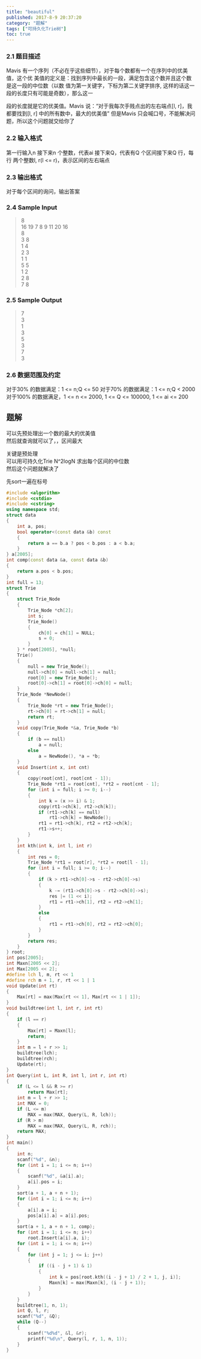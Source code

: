```yaml
---
title: "beautiful"
published: 2017-8-9 20:37:20
category: "题解"
tags: ["可持久化Trie树"]
toc: true
---
```



### 2.1 题目描述
Mavis 有一个序列（不必在乎这些细节），对于每个数都有一个在序列中的优美值，这个优
美值的定义是：找到序列中最长的一段，满足包含这个数并且这个数是这一段的中位数（以数
值为第一关键字，下标为第二关键字排序, 这样的话这一段的长度只有可能是奇数），那么这一
<!--more-->
段的长度就是它的优美值。Mavis 说：“对于我每次手贱点出的左右端点[l, r]，我都要找到[l,
r] 中的所有数中，最大的优美值”
但是Mavis 只会喊口号，不能解决问题，所以这个问题就交给你了

### 2.2 输入格式
第一行输入n 接下来n 个整数，代表ai 接下来Q，代表有Q 个区间接下来Q 行，每行
两个整数l, r(l <= r)，表示区间的左右端点

### 2.3 输出格式
对于每个区间的询问，输出答案

### 2.4 Sample Input
>8  
16 19 7 8 9 11 20 16  
8  
3 8  
1 4  
2 3  
1 1  
5 5  
1 2  
2 8  
7 8  

### 2.5 Sample Output
>7  
3  
1  
3  
5  
3  
7  
3  

### 2.6 数据范围及约定
对于30% 的数据满足：1 <= n;Q <= 50
对于70% 的数据满足：1 <= n;Q < 2000
对于100% 的数据满足，1 <= n <= 2000, 1 <= Q <= 100000, 1 <= ai <= 200


## 题解

可以先预处理出一个数的最大的优美值  
然后就查询就可以了，，区间最大  


关键是预处理  
可以用可持久化Trie N^2logN 求出每个区间的中位数  
然后这个问题就解决了

先sort一遍在标号

```c++
#include <algorithm>
#include <cstdio>
#include <cstring>
using namespace std;
struct data
{
    int a, pos;
    bool operator<(const data &b) const
    {
        return a == b.a ? pos < b.pos : a < b.a;
    }
} a[2005];
int comp(const data &a, const data &b)
{
    return a.pos < b.pos;
}
int full = 13;
struct Trie
{
    struct Trie_Node
    {
        Trie_Node *ch[2];
        int s;
        Trie_Node()
        {
            ch[0] = ch[1] = NULL;
            s = 0;
        }
    } * root[2005], *null;
    Trie()
    {
        null = new Trie_Node();
        null->ch[0] = null->ch[1] = null;
        root[0] = new Trie_Node();
        root[0]->ch[1] = root[0]->ch[0] = null;
    }
    Trie_Node *NewNode()
    {
        Trie_Node *rt = new Trie_Node();
        rt->ch[0] = rt->ch[1] = null;
        return rt;
    }
    void copy(Trie_Node *&a, Trie_Node *b)
    {
        if (b == null)
            a = null;
        else
            a = NewNode(), *a = *b;
    }
    void Insert(int x, int cnt)
    {
        copy(root[cnt], root[cnt - 1]);
        Trie_Node *rt1 = root[cnt], *rt2 = root[cnt - 1];
        for (int i = full; i >= 0; i--)
        {
            int k = (x >> i) & 1;
            copy(rt1->ch[k], rt2->ch[k]);
            if (rt1->ch[k] == null)
                rt1->ch[k] = NewNode();
            rt1 = rt1->ch[k], rt2 = rt2->ch[k];
            rt1->s++;
        }
    }
    int kth(int k, int l, int r)
    {
        int res = 0;
        Trie_Node *rt1 = root[r], *rt2 = root[l - 1];
        for (int i = full; i >= 0; i--)
        {
            if (k > rt1->ch[0]->s - rt2->ch[0]->s)
            {
                k -= (rt1->ch[0]->s - rt2->ch[0]->s);
                res |= (1 << i);
                rt1 = rt1->ch[1], rt2 = rt2->ch[1];
            }
            else
            {
                rt1 = rt1->ch[0], rt2 = rt2->ch[0];
            }
        }
        return res;
    }
} root;
int pos[2005];
int Maxn[2005 << 2];
int Max[2005 << 2];
#define lch l, m, rt << 1
#define rch m + 1, r, rt << 1 | 1
void Update(int rt)
{
    Max[rt] = max(Max[rt << 1], Max[rt << 1 | 1]);
}
void buildtree(int l, int r, int rt)
{
    if (l == r)
    {
        Max[rt] = Maxn[l];
        return;
    }
    int m = l + r >> 1;
    buildtree(lch);
    buildtree(rch);
    Update(rt);
}
int Query(int L, int R, int l, int r, int rt)
{
    if (L <= l && R >= r)
        return Max[rt];
    int m = l + r >> 1;
    int MAX = 0;
    if (L <= m)
        MAX = max(MAX, Query(L, R, lch));
    if (R > m)
        MAX = max(MAX, Query(L, R, rch));
    return MAX;
}
int main()
{
    int n;
    scanf("%d", &n);
    for (int i = 1; i <= n; i++)
    {
        scanf("%d", &a[i].a);
        a[i].pos = i;
    }
    sort(a + 1, a + n + 1);
    for (int i = 1; i <= n; i++)
    {
        a[i].a = i;
        pos[a[i].a] = a[i].pos;
    }
    sort(a + 1, a + n + 1, comp);
    for (int i = 1; i <= n; i++)
        root.Insert(a[i].a, i);
    for (int i = 1; i <= n; i++)
    {
        for (int j = 1; j <= i; j++)
        {
            if ((i - j + 1) & 1)
            {
                int k = pos[root.kth((i - j + 1) / 2 + 1, j, i)];
                Maxn[k] = max(Maxn[k], (i - j + 1));
            }
        }
    }
    buildtree(1, n, 1);
    int Q, l, r;
    scanf("%d", &Q);
    while (Q--)
    {
        scanf("%d%d", &l, &r);
        printf("%d\n", Query(l, r, 1, n, 1));
    }
}
```

